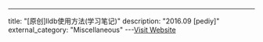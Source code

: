---
title: "[原创]lldb使用方法(学习笔记)"
description: "2016.09 [pediy]"
external_category: "Miscellaneous"
---[Visit Website](https://bbs.pediy.com/thread-212731.htm)

